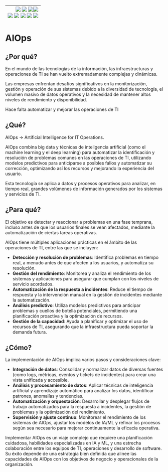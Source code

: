 <div align=right>

|[![](https://img.shields.io/badge/-Inicio-FFF?style=flat&logo=Emlakjet&logoColor=black)](/README.md) [![](https://img.shields.io/badge/-Introducción-FFF?style=flat&logo=abbrobotstudio&logoColor=black)](/documentos/intro.md) [![](https://img.shields.io/badge/-Panorámica-FFF?style=flat&logo=openstreetmap&logoColor=black)](/documentos/panoramica.md)[![](https://img.shields.io/badge/-Modelos_de_lenguaje-FFF?style=flat&logo=LiveChat&logoColor=black)](/documentos/LLMs.md)<br>  [![](https://img.shields.io/badge/-Prompts-FFF?style=flat&logo=Proton&logoColor=black)](/documentos/prompts/README.md) [![](https://img.shields.io/badge/-Ing,_de_prompts-FFF?style=flat&logo=googleearthengine&logoColor=black)](/documentos/ingenieriaDePrompts/README.md) [![](https://img.shields.io/badge/-Patrones-FFF?style=flat&logo=textpattern&logoColor=black)](/documentos/ingenieriaDePrompts/patrones/README.md) [![](https://img.shields.io/badge/8vP-FFF?style=flat&logo=v8&logoColor=black)](/documentos/prompts/mejoresPracticas/8virtudesDelPrompting.md) [![](https://img.shields.io/badge/-Casos_de_uso-FFF?style=flat&logo=gitbook&logoColor=black)](/documentos/casosDeUso/README.md)|
|-:|

</div>

# AIOps

## ¿Por qué?

En el mundo de las tecnologías de la información, las infraestructuras y operaciones de TI se han vuelto extremadamente complejas y dinámicas. 

Las empresas enfrentan desafíos significativos en la monitorización, gestión y operación de sus sistemas debido a la diversidad de tecnología, el volumen masivo de datos operativos y la necesidad de mantener altos niveles de rendimiento y disponibilidad.

Hace falta automatizar y mejorar las operaciones de TI

## ¿Qué?

AIOps -> Artificial Intelligence for IT Operations.

AIOps combina big data y técnicas de inteligencia artificial (como el machine learning y el deep learning) para automatizar la identificación y resolución de problemas comunes en las operaciones de TI, utilizando modelos predictivos para anticiparse a posibles fallos y automatizar su corrección, optimizando así los recursos y mejorando la experiencia del usuario.

Esta tecnología se aplica a datos y procesos operativos para analizar, en tiempo real, grandes volúmenes de información generados por los sistemas y servicios de TI.

## ¿Para qué?

El objetivo es detectar y reaccionar a problemas en una fase temprana, incluso antes de que los usuarios finales se vean afectados, mediante la automatización de ciertas tareas operativas.

AIOps tiene múltiples aplicaciones prácticas en el ámbito de las operaciones de TI, entre las que se incluyen:

- **Detección y resolución de problemas**: Identifica problemas en tiempo real, a menudo antes de que afecten a los usuarios, y automatiza su resolución.
- **Gestión del rendimiento**: Monitorea y analiza el rendimiento de los sistemas y aplicaciones para asegurar que cumplan con los niveles de servicio acordados.
- **Automatización de la respuesta a incidentes**: Reduce el tiempo de respuesta y la intervención manual en la gestión de incidentes mediante la automatización.
- **Análisis predictivo**: Utiliza modelos predictivos para anticipar problemas y cuellos de botella potenciales, permitiendo una planificación proactiva y la optimización de recursos.
- **Gestión de la capacidad**: Ayuda a planificar y optimizar el uso de recursos de TI, asegurando que la infraestructura pueda soportar la demanda futura.

## ¿Cómo?

La implementación de AIOps implica varios pasos y consideraciones clave:

- **Integración de datos**: Consolidar y normalizar datos de diversas fuentes (como logs, métricas, eventos y tickets de incidentes) para crear una vista unificada y accesible.
- **Análisis y procesamiento de datos**: Aplicar técnicas de inteligencia artificial y aprendizaje automático para analizar los datos, identificar patrones, anomalías y tendencias.
- **Automatización y orquestación**: Desarrollar y desplegar flujos de trabajo automatizados para la respuesta a incidentes, la gestión de problemas y la optimización del rendimiento.
- **Supervisión y ajuste continuo**: Monitorear el rendimiento de los sistemas de AIOps, ajustar los modelos de IA/ML y refinar los procesos según sea necesario para mejorar continuamente la eficacia operativa.

Implementar AIOps es un viaje complejo que requiere una planificación cuidadosa, habilidades especializadas en IA y ML, y una estrecha colaboración entre los equipos de TI, operaciones y desarrollo de software. Su éxito depende de una estrategia bien definida que alinee las capacidades de AIOps con los objetivos de negocio y operacionales de la organización.
